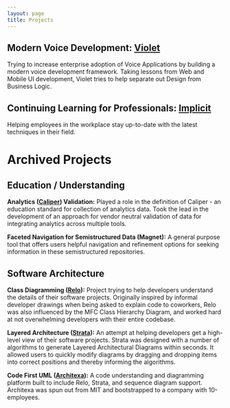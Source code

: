 ```yaml
---
layout: page
title: Projects
---
```

## Modern Voice Development: [Violet](https://helloviolet.ai/)
Trying to increase enterprise adoption of Voice Applications by building a modern voice development framework. Taking lessons from Web and Mobile UI development, Violet tries to help separate out Design from Business Logic.

## Continuing Learning for Professionals: [Implicit](https://implicit.io/)
Helping employees in the workplace stay up-to-date with the latest techniques in their field.

# Archived Projects

## Education / Understanding

**Analytics ([Caliper](http://www.imsglobal.org/activity/caliper)) Validation:** Played a role in the definition of Caliper - an education standard for collection of analytics data. Took the lead in the development of an approach for vendor neutral validation of data for integrating analytics across multiple tools.

**Faceted Navigation for Semistructured Data (Magnet):** A general purpose tool that offers users helpful navigation and refinement options for seeking information in these semistructured repositories.

## Software Architecture

**Class Diagramming ([Relo](https://www.architexa.com/features/class-diagrams)):** Project trying to help developers understand the details of their software projects.  Originally inspired by informal developer drawings when being asked to explain code to coworkers, Relo was also influenced by the MFC Class Hierarchy Diagram, and worked hard at not overwhelming developers with their entire codebase.

**Layered Architecture ([Strata](https://www.architexa.com/features/layered-diagrams)):** An attempt at helping developers get a high-level view of their software projects.  Strata was designed with a number of algorithms to generate Layered Architectural Diagrams within seconds. It allowed users to quickly modify diagrams by dragging and dropping items into correct positions and thereby informing the algorithms.

**Code First UML ([Architexa](https://www.architexa.com/)):** A code understanding and diagramming platform built to include Relo, Strata, and sequence diagram support. Architexa was spun out from MIT and bootstrapped to a company with 10-employees.
